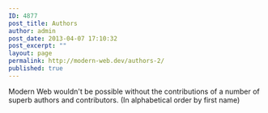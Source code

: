 ```yaml
---
ID: 4877
post_title: Authors
author: admin
post_date: 2013-04-07 17:10:32
post_excerpt: ""
layout: page
permalink: http://modern-web.dev/authors-2/
published: true
---
```

Modern Web wouldn't be possible without the contributions of a number of superb authors and contributors. (In alphabetical order by first name)